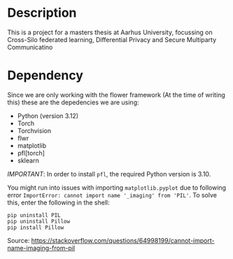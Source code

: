 # Description
This is a project for a masters thesis at Aarhus University, focussing on Cross-Silo federated learning, Differential Privacy and Secure Multiparty Communicatino

# Dependency
Since we are only working with the flower framework (At the time of writing this) these are the depedencies we are using:
- Python (version 3.12)
- Torch
- Torchvision
- flwr
- matplotlib
- pfl[torch]
- sklearn

*IMPORTANT*: In order to install `pfl`, the required Python version is 3.10.

You might run into issues with importing `matplotlib.pyplot` due to following error `ImportError: cannot import name '_imaging' from 'PIL'`. To solve this, enter the following in the shell:
```
pip uninstall PIL
pip uninstall Pillow
pip install Pillow
```
Source: https://stackoverflow.com/questions/64998199/cannot-import-name-imaging-from-pil